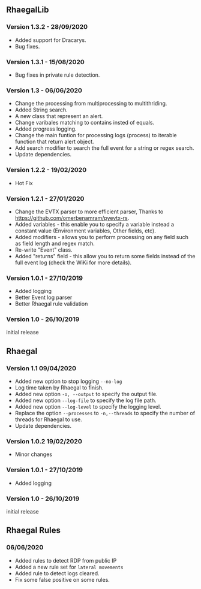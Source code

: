 ## RhaegalLib
### Version 1.3.2 - 28/09/2020

* Added support for Dracarys.
* Bug fixes.

### Version 1.3.1 - 15/08/2020

* Bug fixes in private rule detection.

### Version 1.3 - 06/06/2020

* Change the processing from multiprocessing to multithriding.
* Added String search.
* A new class that represent an alert.
* Change varibales matching to contains insted of equals.
* Added progress logging.
* Change the main funtion for processing logs (process) to iterable function that return alert object.
* Add search modifier to search the full event for a string or regex search.
* Update dependencies.

### Version 1.2.2 - 19/02/2020

* Hot Fix

### Version 1.2.1 - 27/01/2020

- Change the EVTX parser to more efficient parser, Thanks to https://github.com/omerbenamram/pyevtx-rs.
- Added variables - this enable you to specify a variable instead a constant value (Environment variables, Other fields, etc). 
- Added modifiers - allows you to perform processing on any field such as field length and regex match. 
- Re-write "Event" class.
- Added "returns" field - this allow you to return some fields instead of the full event log (check the WiKi for more details).

### Version 1.0.1 - 27/10/2019

* Added logging
* Better Event log parser
* Better Rhaegal rule validation

### Version 1.0 - 26/10/2019

initial release 

## Rhaegal

### Version 1.1 09/04/2020

* Added new option to stop logging `--no-log`
* Log time taken by Rhaegal to finish.
* Added new option `-o, --output` to specify the output file.
* Added new option `--log-file` to specify the log file path.
* Added new option `--log-level` to specify the logging level.
* Replace the option `--processes` to `-n,--threads` to specify the number of threads for Rhaegal to use.
* Update dependencies.

### Version 1.0.2 19/02/2020

* Minor changes

### Version 1.0.1 - 27/10/2019

- Added logging

### Version 1.0 - 26/10/2019

initial release

## Rhaegal Rules

### 06/06/2020

* Added rules to detect RDP from public IP
* Added a new rule set for `lateral movements`
* Added rule to detect logs cleared.
* Fix some false positive on some rules.